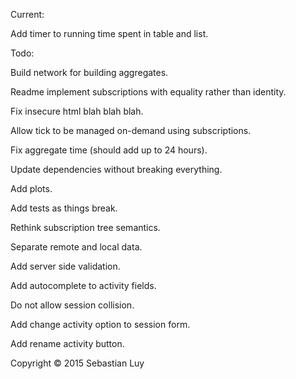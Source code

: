 Current:

Add timer to running time spent in table and list.

Todo:

Build network for building aggregates.

Readme implement subscriptions with equality rather than identity.

Fix insecure html blah blah blah.

Allow tick to be managed on-demand using subscriptions.

Fix aggregate time (should add up to 24 hours).

Update dependencies without breaking everything.

Add plots.

Add tests as things break.

Rethink subscription tree semantics.

Separate remote and local data.

Add server side validation.

Add autocomplete to activity fields.

Do not allow session collision.

Add change activity option to session form.

Add rename activity button.

Copyright © 2015 Sebastian Luy

